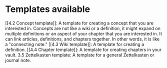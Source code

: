 # Templates available

[[4.2 Concept template]]: A template for creating a concept that you are interested in. Concepts are not like a wiki or a definition, it might expand on multiple definitions or an aspect of your chapter that you are interested in. It can link articles, definitions, and chapters together. In other words, it is like a "connecting note."
[[4.3 Wiki template]]: A template for creating a definition.
[[4.4 Chapter template]]: A template for creating chapters in your vault.
3.5 Zettelkasten template: A template for a general Zettelkasten or journal note.